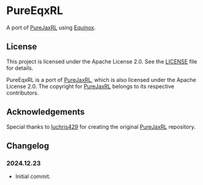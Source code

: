 # PureEqxRL

A port of [PureJaxRL](https://github.com/luchris429/purejaxrl) using [Equinox](https://github.com/patrick-kidger/equinox).

## License

This project is licensed under the Apache License 2.0. See the [LICENSE](./LICENSE) file for details.

PureEqxRL is a port of [PureJaxRL](https://github.com/luchris429/purejaxrl), which is also licensed under the Apache License 2.0. The copyright for [PureJaxRL](https://github.com/luchris429/purejaxrl) belongs to its respective contributors.

## Acknowledgements

Special thanks to [luchris429](https://github.com/luchris429) for creating the original [PureJaxRL](https://github.com/luchris429/purejaxrl) repository.


## Changelog

### 2024.12.23
- Initial commit.